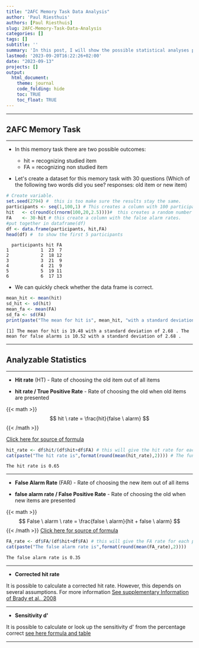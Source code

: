 ```yaml
---
title: "2AFC Memory Task Data Analysis"
author: 'Paul Riesthuis'
authors: [Paul Riesthuis]
slug: 2AFC-Memory-Task-Data-Analysis
categories: []
tags: []
subtitle: ''
summary: 'In this post, I will show the possible statistical analyses possible with a 2 alternative forced choice task in a typical memory experiment.'
lastmod: '2023-09-20T16:22:26+02:00'
date: "2023-09-13"
projects: []
output: 
  html_document:
    theme: journal
    code_folding: hide
    toc: TRUE
    toc_float: TRUE
---
```





---

## 2AFC Memory Task

---

  - In this memory task there are two possible outcomes: 
    - hit     =     recognizing studied item
    - FA      =     recognizing non studied item
    
  - Let's create a dataset for this memory task with 30 questions (Which of the following two words did you see? responses: old item or new item)

```r
# Create variable.
set.seed(2794) #  this is too make sure the results stay the same.
participants <- seq(1,100,1) # This creates a column with 100 participants
hit   <- c(round(c(rnorm(100,20,2.5))))#  this creates a random number of hits that are normally distributed with a mean of 20 and standard deviation of 2.5
FA    <- 30-hit # this create a column with the false alarm rates. 
#put together in dataframe(df)
df <- data.frame(participants, hit,FA)
head(df) #  to show the first 5 participants
```

```
  participants hit FA
1            1  23  7
2            2  18 12
3            3  21  9
4            4  21  9
5            5  19 11
6            6  17 13
```

- We can quickly check whether the data frame is correct.


```r
mean_hit <- mean(hit)
sd_hit <- sd(hit)
mean_fa <- mean(FA)
sd_fa <- sd(FA)
print(paste("The mean for hit is", mean_hit, "with a standard deviation of", format(round(sd_hit,2)),". The mean for false alarms is", mean_fa, "with a standard deviation of", format(round(sd_fa,2)),"."),quote=FALSE)
```

```
[1] The mean for hit is 19.48 with a standard deviation of 2.68 . The mean for false alarms is 10.52 with a standard deviation of 2.68 .
```

---

## Analyzable Statistics

---

- **Hit rate** (HT)           - Rate of choosing the old item out of all items 

- **hit rate / True Positive Rate**         - Rate of choosing the old when old items are presented 


{{< math >}}
$$
hit \ rate =  \frac{hit}{false \ alarm}
$$
{{< /math >}}


[Click here for source of formula](https://doi.org/10.3758/BF03207704) 


```r
hit_rate <- df$hit/(df$hit+df$FA) # this will give the hit rate for each participant
cat(paste("The hit rate is",format(round(mean(hit_rate),2)))) # The function mean turns the hit rate into the mean for the group
```

```
The hit rate is 0.65
```

  
  
---

  
- **False Alarm Rate** (FAR)  - Rate of choosing the new item out of all items

- **false alarm rate / False Positive Rate**         - Rate of choosing the old when new items are presented 

{{< math >}}
$$
False \ alarm \ rate =  \frac{false \ alarm}{hit + false \ alarm}
$$
{{< /math >}}
[Click here for source of formula](https://doi.org/10.3758/BF03207704) 


```r
FA_rate <- df$FA/(df$hit+df$FA) # this will give the FA rate for each participant
cat(paste("The false alarm rate is",format(round(mean(FA_rate),2))))
```

```
The false alarm rate is 0.35
```
 
 
---

- **Corrected hit rate**

It is possible to calculate a corrected hit rate. However, this depends on several assumptions. For more information [See supplementary Information of Brady et al., 2008](
https://doi.org/10.1073/pnas.0803390105)

---

- **Sensitivity d'**

It is possible to calculate or look up the sensitivity d' from the percentage correct [see here formula and table](https://doi.org/10.3758/BF03208311)

---
